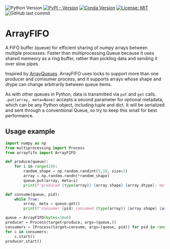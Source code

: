 ![Python Version](https://img.shields.io/badge/python-3.7+-blue)
[![PyPI - Version](https://img.shields.io/pypi/v/arrayfifo)](https://pypi.org/project/arrayfifo/)
[![Conda Version](https://img.shields.io/conda/v/danionella/arrayfifo)](https://anaconda.org/danionella/arrayfifo)
[![License: MIT](https://img.shields.io/badge/License-MIT-yellow.svg)](https://opensource.org/licenses/MIT)
![GitHub last commit](https://img.shields.io/github/last-commit/danionella/arrayfifo)

# ArrayFIFO

A FIFO buffer (queue) for efficient sharing of numpy arrays between multiple processes. Faster than multiprocessing.Queue because it uses shared memeory as a ring buffer, rather than pickling data and sending it over slow pipes.

Inspired by [ArrayQueues](https://github.com/portugueslab/arrayqueues). ArrayFIFO uses locks to support more than one producer and comsumer process, and it supports arrays whose shape and dtype can change arbitrarily between queue items.

As with other queues in Python, data is transmitted via `put` and `get` calls. `.put(array, meta=None)` accepts a second parameter for optional metadata, which can be any Python object, including tuple and dict. It will be serialized and sent through a conventional Queue, so try to keep this small for best performance.

## Usage example
```python
import numpy as np
from multiprocessing import Process
from arrayfifo import ArrayFIFO

def produce(queue):
    for i in range(20):
        random_shape = np.random.randint(5,10, size=3)
        array = np.random.randn(*random_shape)
        queue.put(array, meta=i)
        print(f'produced {type(array)} {array.shape} {array.dtype}; meta: {i}; hash: {hash(array.tobytes())}\n')

def consume(queue, pid):
    while True:
        array, meta = queue.get()
        print(f'consumer {pid} consumed {type(array)} {array.shape} {array.dtype}; meta: {meta}; hash: {hash(array.tobytes())}\n')

queue = ArrayFIFO(bytes=10e6)
producer = Process(target=produce, args=(queue,))
consumers = [Process(target=consume, args=(queue, pid)) for pid in range(3)]
for c in consumers:
    c.start()
producer.start()
```
